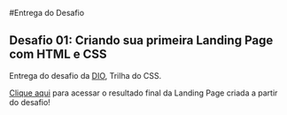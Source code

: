 #Entrega do Desafio

## Desafio 01: Criando sua primeira Landing Page com HTML e CSS

Entrega do desafio da [DIO](http://dio.me), Trilha do CSS.

[Clique aqui](https://micheleambrosio.github.io/dio-trilha-css-desafio-01/) para acessar o resultado final da Landing Page criada a partir do desafio!
